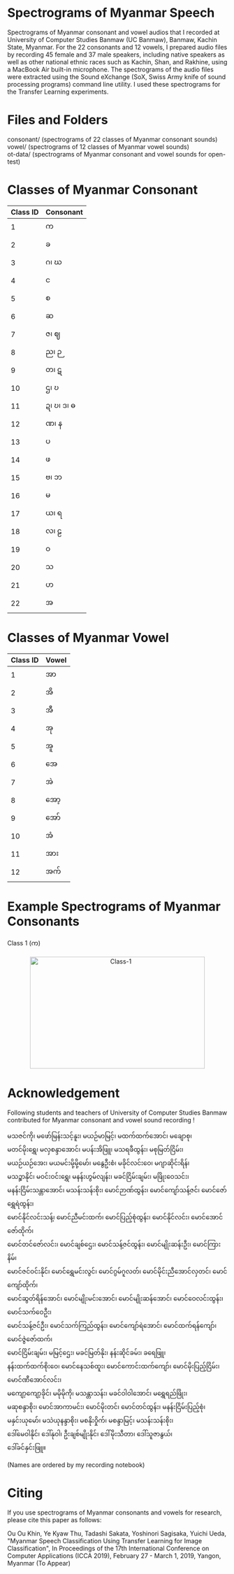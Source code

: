 # Spectrograms of Myanmar Speech

Spectrograms of Myanmar consonant and vowel audios that I recorded at University of Computer Studies Banmaw (UC Banmaw), Banmaw, Kachin State, Myanmar. For the 22 consonants and 12 vowels, I prepared audio files by recording 45 female and 37 male speakers, including native speakers as well as other national ethnic races such as Kachin, Shan, and Rakhine, using a MacBook Air built-in microphone. The spectrograms of the audio files were extracted using the Sound eXchange (SoX, Swiss
Army knife of sound processing programs) command line utility. I used these spectrograms for the Transfer Learning experiments.  

# Files and Folders   

consonant/ (spectrograms of 22 classes of Myanmar consonant sounds)  
vowel/ (spectrograms of 12 classes of Myanmar vowel sounds)  
ot-data/ (spectrograms of Myanmar consonant and vowel sounds for open-test)  

# Classes of Myanmar Consonant

| Class ID  | Consonant |
| --------- |---------- | 
| 1  | က |
| 2  | ခ |
| 3  | ဂ၊ ဃ |
| 4  | င |
| 5  | စ |
| 6  | ဆ |
| 7  | ဇ၊ ဈ |
| 8  | ည၊ ဉ |
| 9  | တ၊ ဋ |
| 10 | ဌ၊ ဎ  |
| 11 | ဍ၊ ဎ၊ ဒ၊ ဓ |
| 12 | ဏ၊ န|
| 13 | ပ |
| 14 | ဖ |
| 15 | ဗ၊ ဘ |
| 16 | မ |
| 17 | ယ၊ ရ |
| 18 | လ၊ ဠ|
| 19 | ဝ |
| 20 | သ |
| 21 | ဟ |
| 22 | အ |

# Classes of Myanmar Vowel

| Class ID  | Vowel |
| --------- |---------- |
| 1 | အာ |
| 2 | အိ |
| 3 | အီ |
| 4 | အု |
| 5 | အူ |
| 6 | အေ|
| 7 | အဲ |
| 8 | အော့|
| 9 | အော်|
| 10 | အံ |
| 11 | အား|
| 12 | အက်|

# Example Spectrograms of Myanmar Consonants

Class 1 (က)

<p align="center">
<img src="https://github.com/ye-kyaw-thu/Spectrograms-of-Myanmar-Speech/blob/master/consonant/1/1_1/2018-11-12-13:44:08.16khz.mono.jpg" alt="Class-1" width="400x" height="256x" />
</p>


# Acknowledgement

Following students and teachers of University of Computer Studies Banmaw contributed for Myanmar consonant and vowel sound recording !  

မသဇင်ကို၊ မဖော်မြန်းသင့်နူး၊ မယဉ်မာမြင့်၊ မထက်ထက်အောင်၊ မချောစု၊  
မတင်မိုးရွှေ၊ မလှစန္ဒာအောင်၊ မပန်းအိဖြူ၊ မသရဖီထွန်း၊ မစုမြတ်ငြိမ်း၊  
မယဉ်ယဉ်အေး၊ မယမင်းမို့မို့မော်၊ မနွေဦးစံ၊ မခိုင်လင်းဝေ၊ မဂျာဆိုင်းရိန်၊  
မသဉ္စာနိုင်၊ မဝင်းဝင်းရွှေ၊ မနန်းဟွမ်လျန်း၊ မခင်ငြိမ်းချမ်း၊ မဖြိုးဝေသင်း၊  
မနန်းငြိမ်းသန္တာအောင်၊ မသန်းသန်းစိုး၊ မောင်ဉာဏ်ထွန်း၊ မောင်ကျော်သန့်ဇင်၊ မောင်ဇော်ရွှေရဲထွန်း၊  
မောင်နိုင်လင်းသန့်၊ မောင်ညီမင်းထက်၊ မောင်ပြည့်စုံထွန်း၊ မောင်နိုင်လင်း၊ မောင်အောင်ဇော်ထိုက်၊  
မောင်တင်ဇော်လင်း၊ မောင်ချစ်ဌေး၊ မောင်သန့်ဇင်ထွန်း၊ မောင်မျိုးဆန်းဦး၊ မောင်ကြားနိမ်၊  
မောင်ဇင်ဝင်းနိုင်၊ မောင်ရွှေမင်းလွင်၊ မောင်ဂွမ်ဂူလတ်၊ မောင်မိုင်းညီအောင်လှတင်၊ မောင်ကျော်ထိုက်၊  
မောင်ဆွတ်ရိန်အောင်၊ မောင်မျိုးမင်းအောင်၊ မောင်မျိုးဆန်အောင်၊ မောင်ဝေလင်းထွန်း၊ မောင်သက်ဝေဦး၊  
မောင်သန့်ဇင်ဦး၊ မောင်သက်ကြည်ထွန်း၊ မောင်ကျော်ရဲအောင်၊ မောင်ထက်ရန်ကျော်၊ မောင်ဇွဲဇော်ထက်၊  
မောင်ငြိမ်းချမ်း၊ မမြင့်ဌေး၊ မခင်မြတ်နိုး၊ နန်းဆိုင်ခမ်း၊ ခရေဖြူ၊  
နန်းထက်ထက်စိုးဝေ၊ မောင်နေသစ်ထူး၊ မောင်ကောင်းထက်ကျော်၊ မောင်မိုးပြည့်ငြိမ်း၊ မောင်ဏီအောင်လင်း၊  
မကျော့ကျော့ခိုင်၊ မမိုမိုကို၊ မသန္တာသန်း၊ မခင်ဝါဝါအောင်၊ မရွှေရည်ဖြိုး၊  
မဆုစန္ဒာစိုး၊ မောင်အာကာမင်း၊ မောင်မိုးတင်၊ မောင်တင်ထွန်း၊ မနန်းငြိမ်းပြည့်စုံ၊  
မနှင်းယုမော်၊ မသဲယုနန္ဒာစိုး၊ မစနိုးဝှိုက်၊ မစန္ဒာမြင့်၊ မသန်းသန်းစိုး၊  
ဒေါ်မေဝါနိုင်၊ ဒေါ်နုဝါ၊ ဦးချစ်မျိုးနိုင်၊ ဒေါ်မိုးသီတာ၊ ဒေါ်သူဇာနွယ်၊  
ဒေါ်ခင်နှင်းဖြူ။

(Names are ordered by my recording notebook)  

# Citing

If you use spectrograms of Myanmar consonants and vowels for research, please cite this paper as follows:

Ou Ou Khin, Ye Kyaw Thu, Tadashi Sakata, Yoshinori Sagisaka, Yuichi Ueda, "Myanmar Speech Classification
Using Transfer Learning for Image Classification", In Proceedings of the 17th International Conference on Computer Applications (ICCA 2019), February 27 - March 1, 2019, Yangon, Myanmar (To Appear)

